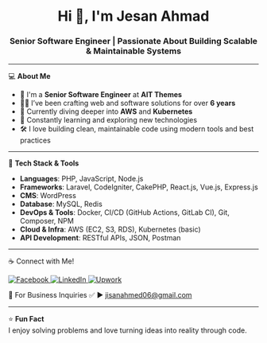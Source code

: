 <h1 align="center">Hi 👋, I'm Jesan Ahmad</h1>
<h3 align="center">Senior Software Engineer | Passionate About Building Scalable & Maintainable Systems</h3>

---

💻 **About Me**

- 🎯 I'm a **Senior Software Engineer** at **AIT Themes**
- 👨‍💻 I’ve been crafting web and software solutions for over **6 years**
- 🚀 Currently diving deeper into **AWS** and **Kubernetes**
- 🧠 Constantly learning and exploring new technologies
- 🛠️ I love building clean, maintainable code using modern tools and best practices

---

🔧 **Tech Stack & Tools**

- **Languages**: PHP, JavaScript, Node.js
- **Frameworks**: Laravel, CodeIgniter, CakePHP, React.js, Vue.js, Express.js
- **CMS**: WordPress
- **Database**: MySQL, Redis
- **DevOps & Tools**: Docker, CI/CD (GitHub Actions, GitLab CI), Git, Composer, NPM
- **Cloud & Infra**: AWS (EC2, S3, RDS), Kubernetes (basic)
- **API Development**: RESTful APIs, JSON, Postman

---

☕ Connect with Me!
<p> 
  <a href="https://web.facebook.com/jisan.ahmed.445093" target="_blank"> 
    <img alt="Facebook" src="https://img.shields.io/badge/Facebook-%231877F2.svg?style=for-the-badge&logo=facebook&logoColor=white" /> 
  </a> 
  <a href="https://www.linkedin.com/in/jesan-ahmad-035084373/" target="_blank"> 
    <img alt="LinkedIn" src="https://img.shields.io/badge/LinkedIn-%230077B5.svg?style=for-the-badge&logo=linkedin&logoColor=white" /> 
  </a> 
  <a href="https://www.upwork.com/freelancers/~01dac442e9f072221a" target="_blank">
    <img alt="Upwork" src="https://img.shields.io/badge/Upwork-6fda44?style=for-the-badge&logo=upwork&logoColor=white" />
  </a>
</p>

📧 For Business Inquiries
✅ ► jisanahmed06@gmail.com

---

⭐️ **Fun Fact**  
I enjoy solving problems and love turning ideas into reality through code.


